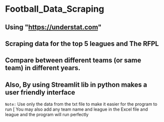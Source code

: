 # Football_Data_Scraping
## Using "https://understat.com" 
## Scraping data for the top 5 leagues and The RFPL
## Compare between different teams (or same team) in different years.
## Also, By using Streamlit lib in python makes a user friendly interface 

`Note:` Use only the data from the txt file to make it easier for the program to run 
        [ You may also add any team name and league in the Excel file and league and the program will run perfectly  
